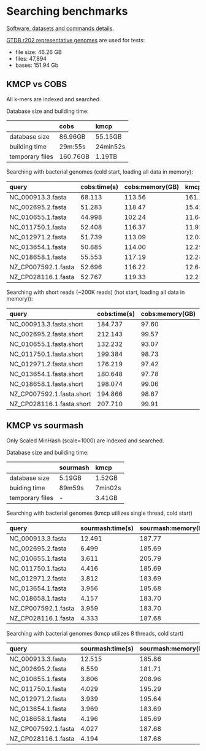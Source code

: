 # Searching benchmarks

[Software, datasets and commands details](https://github.com/shenwei356/kmcp/tree/main/benchmarks/searching).

[GTDB r202 representative genomes](https://data.ace.uq.edu.au/public/gtdb/data/releases/release202/202.0/genomic_files_reps/gtdb_genomes_reps_r202.tar.gz) are used for tests:

- file size: 46.26 GB
- files: 47,894
- bases: 151.94 Gb

## KMCP vs COBS

All k-mers are indexed and searched.

Database size and building time:

|               |cobs      |kmcp     |
|:--------------|:---------|:--------|
|database size  | 86.96GB  | 55.15GB |
|building time  | 29m:55s  | 24min52s|
|temporary files| 160.76GB | 1.19TB  |

Searching with bacterial genomes (cold start, loading all data in memory):

query              |cobs:time(s)|cobs:memory(GB)|kmcp:time(s)|kmcp:memory(GB)
:------------------|:-----------|:--------------|:-----------|:--------------
NC_000913.3.fasta  |68.113      |113.56         |161.158     |54.74
NC_002695.2.fasta  |51.283      |118.47         |15.429      |54.86
NC_010655.1.fasta  |44.998      |102.24         |11.647      |54.51
NC_011750.1.fasta  |52.408      |116.37         |11.928      |54.87
NC_012971.2.fasta  |51.739      |113.09         |12.038      |54.84
NC_013654.1.fasta  |50.885      |114.00         |12.297      |54.87
NC_018658.1.fasta  |55.553      |117.19         |12.288      |54.84
NZ_CP007592.1.fasta|52.696      |116.22         |12.641      |54.85
NZ_CP028116.1.fasta|52.767      |119.33         |12.210      |54.87


Searching with short reads (~200K reads) (hot start, loading all data in memory)):

query                    |cobs:time(s)|cobs:memory(GB)|kmcp:time(s)|kmcp:memory(GB)
:------------------------|:-----------|:--------------|:-----------|:--------------
NC_000913.3.fasta.short  |184.737     |97.60          |15.813      |55.70
NC_002695.2.fasta.short  |212.143     |99.57          |17.209      |56.08
NC_010655.1.fasta.short  |132.232     |93.07          |13.830      |55.33
NC_011750.1.fasta.short  |199.384     |98.73          |16.925      |55.69
NC_012971.2.fasta.short  |176.219     |97.42          |16.189      |55.65
NC_013654.1.fasta.short  |180.648     |97.78          |16.169      |55.67
NC_018658.1.fasta.short  |198.074     |99.06          |17.354      |55.64
NZ_CP007592.1.fasta.short|194.866     |98.67          |16.223      |55.71
NZ_CP028116.1.fasta.short|207.710     |99.91          |17.642      |56.12

## KMCP vs sourmash

Only Scaled MinHash (scale=1000) are indexed and searched.

Database size and building time:

|               |sourmash  |kmcp    |
:---------------|:---------|:-------|
|database size  |  5.19GB  | 1.52GB |
|buiding time   |  89m59s  | 7min02s|
|temporary files| -        | 3.41GB |


Searching with bacterial genomes (kmcp utilizes single thread, cold start)

query              |sourmash:time(s)|sourmash:memory(MB)|kmcp:time(s)|kmcp:memory(MB)
:------------------|:---------------|:------------------|:-----------|:--------------
NC_000913.3.fasta  |12.491          |187.77             |20.866      |693.22
NC_002695.2.fasta  |6.499           |185.69             |5.054       |753.05
NC_010655.1.fasta  |3.611           |205.79             |1.275       |477.62
NC_011750.1.fasta  |4.416           |185.69             |1.461       |565.40
NC_012971.2.fasta  |3.812           |183.69             |1.236       |516.36
NC_013654.1.fasta  |3.956           |185.68             |1.271       |590.29
NC_018658.1.fasta  |4.157           |183.70             |1.235       |721.58
NZ_CP007592.1.fasta|3.959           |183.70             |1.278       |664.78
NZ_CP028116.1.fasta|4.333           |187.68             |1.250       |416.22


Searching with bacterial genomes (kmcp utilizes 8 threads, cold start)

query              |sourmash:time(s)|sourmash:memory(MB)|kmcp:time(s)|kmcp:memory(MB)
:------------------|:---------------|:------------------|:-----------|:--------------
NC_000913.3.fasta  |12.515          |185.86             |4.891       |692.79
NC_002695.2.fasta  |6.559           |181.71             |2.495       |745.04
NC_010655.1.fasta  |3.806           |208.96             |0.792       |467.58
NC_011750.1.fasta  |4.029           |195.29             |0.639       |575.79
NC_012971.2.fasta  |3.939           |195.64             |0.641       |299.26
NC_013654.1.fasta  |3.969           |183.69             |0.630       |186.05
NC_018658.1.fasta  |4.196           |185.69             |0.636       |152.86
NZ_CP007592.1.fasta|4.027           |187.68             |0.658       |59.88
NZ_CP028116.1.fasta|4.194           |187.68             |0.644       |58.36

